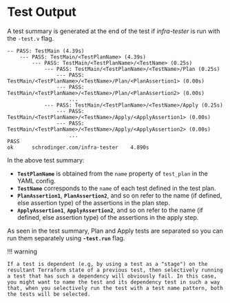 # Test Output

A test summary is generated at the end of the test if *infra-tester* is run with the `-test.v` flag.

```title="Test Summary"
-- PASS: TestMain (4.39s)
    --- PASS: TestMain/<TestPlanName> (4.39s)
        --- PASS: TestMain/<TestPlanName>/<TestName> (0.25s)
            --- PASS: TestMain/<TestPlanName>/<TestName>/Plan (0.25s)
                --- PASS: TestMain/<TestPlanName>/<TestName>/Plan/<PlanAssertion1> (0.00s)
                --- PASS: TestMain/<TestPlanName>/<TestName>/Plan/<PlanAssertion2> (0.00s)
                    ...
            --- PASS: TestMain/<TestPlanName>/<TestName>/Apply (0.25s)
                --- PASS: TestMain/<TestPlanName>/<TestName>/Apply/<ApplyAssertion1> (0.00s)
                --- PASS: TestMain/<TestPlanName>/<TestName>/Apply/<ApplyAssertion2> (0.00s)
                    ...
PASS
ok      schrodinger.com/infra-tester    4.890s
```

In the above test summary:

  - **`TestPlanName`** is obtained from the `name` property of `test_plan` in the YAML config.
  - **`TestName`** corresponds to the `name` of each test defined in the test plan.
  - **`PlanAssertion1`**, **`PlanAssertion2`**, and so on refer to the name (if defined, else assertion type) of the assertions in the plan step.
  - **`ApplyAssertion1`**, **`ApplyAssertion2`**, and so on refer to the name (if defined, else assertion type) of the assertions in the apply step.

As seen in the test summary, Plan and Apply tests are separated so you can run them separately using **`-test.run`** flag.

!!! warning

    If a test is dependent (e.g, by using a test as a "stage") on the resultant Terraform state of a previous test, then selectively running a test that has such a dependency will obviously fail. In this case, you might want to name the test and its dependency test in such a way that, when you selectively run the test with a test name pattern, both the tests will be selected.
